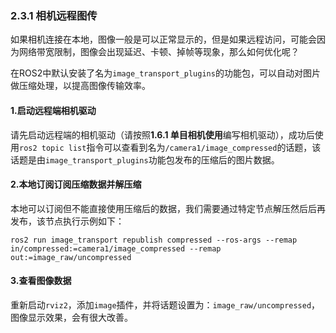### 2.3.1 相机远程图传

如果相机连接在本地，图像一般是可以正常显示的，但是如果远程访问，可能会因为网络带宽限制，图像会出现延迟、卡顿、掉帧等现象，那么如何优化呢？

在ROS2中默认安装了名为`image_transport_plugins`的功能包，可以自动对图片做压缩处理，以提高图像传输效率。

#### 1.启动远程端相机驱动

请先启动远程端的相机驱动（请按照**1.6.1 单目相机使用**编写相机驱动），成功后使用`ros2 topic list`指令可以查看到名为`/camera1/image_compressed`的话题，该话题是由`image_transport_plugins`功能包发布的压缩后的图片数据。

#### 2.本地订阅订阅压缩数据并解压缩

本地可以订阅但不能直接使用压缩后的数据，我们需要通过特定节点解压然后后再发布，该节点执行示例如下：

```
ros2 run image_transport republish compressed --ros-args --remap in/compressed:=camera1/image_compressed --remap out:=image_raw/uncompressed
```

#### 3.查看图像数据

重新启动`rviz2`，添加`image`插件，并将话题设置为：`image_raw/uncompressed`，图像显示效果，会有很大改善。


